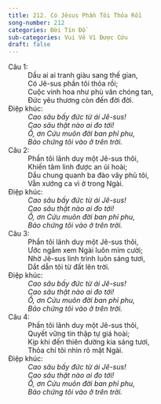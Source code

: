 ```yaml
---
title: 212. Có Jêsus Phần Tôi Thỏa Rồi
song-number: 212
categories: Đời Tín Đồ
sub-categories: Vui Vẻ Vì Được Cứu
draft: false
---
```

<dl><dt>Câu 1:</dt><dd data-verse="1">Dầu ai ai tranh giàu sang thế gian, <br/>Có Jê-sus phần tôi thỏa rồi; <br/>Cuộc vinh hoa như phù vân chóng tan, <br/>Đức yêu thương còn đến đời đời. </dd><dt>Điệp khúc:</dt><dd data-chorus="1"><em>Cao sâu bấy đức từ ái Jê-sus! <br/>Cao sâu thật nào ai đo tới! <br/>Ồ, ơn Cứu muôn đời ban phỉ phu, <br/>Bảo chứng tôi vào ở trên trời. </em></dd><dt>Câu 2:</dt><dd data-verse="2">Phần tôi lãnh duy một Jê-sus thôi, <br/>Khiến tâm linh được an ủi hoài; <br/>Dầu chung quanh ba đào vây phủ tôi, <br/>Vẫn xướng ca vì ở trong Ngài. </dd><dt>Điệp khúc:</dt><dd data-chorus="1"><em>Cao sâu bấy đức từ ái Jê-sus! <br/>Cao sâu thật nào ai đo tới! <br/>Ồ, ơn Cứu muôn đời ban phỉ phu, <br/>Bảo chứng tôi vào ở trên trời. </em></dd><dt>Câu 3:</dt><dd data-verse="3">Phần tôi lãnh duy một Jê-sus thôi, <br/>Ước ngắm xem Ngài luôn mỉm cười; <br/>Nhờ Jê-sus linh trình luôn sáng tươi, <br/>Dắt dẫn tôi từ đất lên trời. </dd><dt>Điệp khúc:</dt><dd data-chorus="1"><em>Cao sâu bấy đức từ ái Jê-sus! <br/>Cao sâu thật nào ai đo tới! <br/>Ồ, ơn Cứu muôn đời ban phỉ phu, <br/>Bảo chứng tôi vào ở trên trời. </em></dd><dt>Câu 4:</dt><dd data-verse="4">Phần tôi lãnh duy một Jê-sus thôi, <br/>Quyết vững tin thập tự giá hoài; <br/>Kịp khi đến thiên đường kia sáng tươi, <br/>Thỏa chí tôi nhìn rõ mặt Ngài. </dd><dt>Điệp khúc:</dt><dd data-chorus="1"><em>Cao sâu bấy đức từ ái Jê-sus! <br/>Cao sâu thật nào ai đo tới! <br/>Ồ, ơn Cứu muôn đời ban phỉ phu, <br/>Bảo chứng tôi vào ở trên trời. </em></dd></dl>